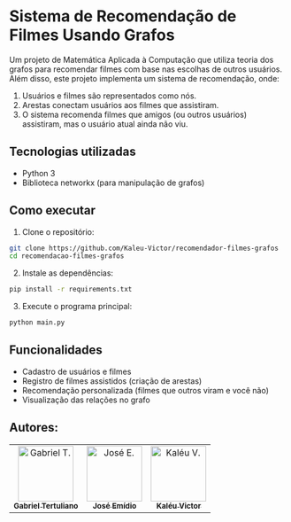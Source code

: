 # Sistema de Recomendação de Filmes Usando Grafos
Um projeto de Matemática Aplicada à Computação que utiliza teoria dos grafos para recomendar filmes com base nas escolhas de outros usuários. Além disso, este projeto implementa um sistema de recomendação, onde:
1. Usuários e filmes são representados como nós.
2. Arestas conectam usuários aos filmes que assistiram.
3. O sistema recomenda filmes que amigos (ou outros usuários) assistiram, mas o usuário atual ainda não viu.

## Tecnologias utilizadas
  - Python 3
  - Biblioteca networkx (para manipulação de grafos)

## Como executar
1. Clone o repositório:
```bash
git clone https://github.com/Kaleu-Victor/recomendador-filmes-grafos
cd recomendacao-filmes-grafos
```
2. Instale as dependências:
```bash
pip install -r requirements.txt
```
3. Execute o programa principal:
```python
python main.py
```

## Funcionalidades
- Cadastro de usuários e filmes
- Registro de filmes assistidos (criação de arestas)
- Recomendação personalizada (filmes que outros viram e você não)
- Visualização das relações no grafo

## Autores:
<table>
    <tr>
        <td align="center">
            <a href="https://github.com/CCodekey">
                <img src="https://avatars.githubusercontent.com/u/105808889?v=4" width="100px;" alt="Gabriel T."/><br>
                <sub>
                    <b>Gabriel Tertuliano</b>
                </sub>
            </a>
        </td>
        <td align="center">
            <a href="https://github.com/emidio-007/">
                <img src="https://avatars.githubusercontent.com/u/194510225?v=4" width="100px;" alt="José E."/><br>
                <sub>
                    <b>José Emídio</b>
                </sub>
            </a>
        </td>
        <td align="center">
            <a href="https://github.com/kaleu-victor">
                <img src="https://avatars.githubusercontent.com/u/169067294?v=4" width="100px;" alt="Kaléu V."/><br>
                <sub>
                    <b>Kaléu Victor</b>
                </sub>
            </a>
        </td>
    </tr>
</table>





